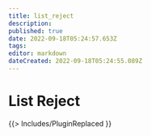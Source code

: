 ```yaml
---
title: list_reject
description: 
published: true
date: 2022-09-18T05:24:57.653Z
tags: 
editor: markdown
dateCreated: 2022-09-18T05:24:55.089Z
---
```


# List Reject
{{> Includes/PluginReplaced }}
